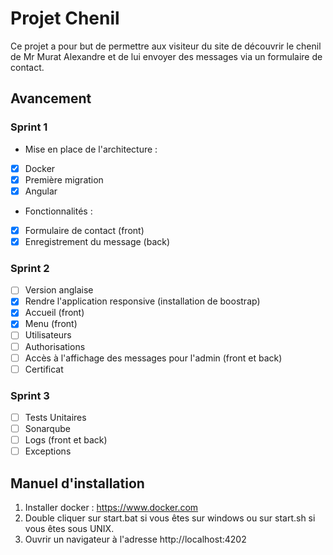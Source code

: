 # Projet Chenil

Ce projet a pour but de permettre aux visiteur du site de découvrir le chenil de Mr Murat Alexandre et de lui envoyer des messages via un formulaire de contact.

## Avancement

### Sprint 1

- Mise en place de l'architecture :
- [x] Docker
- [x] Première migration
- [x] Angular
- Fonctionnalités :
- [x] Formulaire de contact (front)
- [x] Enregistrement du message (back) 

### Sprint 2

- [ ] Version anglaise
- [x] Rendre l'application responsive (installation de boostrap)
- [x] Accueil (front)
- [x] Menu (front)
- [ ] Utilisateurs 
- [ ] Authorisations
- [ ] Accès à l'affichage des messages pour l'admin (front et back)
- [ ] Certificat

### Sprint 3

- [ ] Tests Unitaires
- [ ] Sonarqube
- [ ] Logs (front et back)
- [ ] Exceptions

## Manuel d'installation

1. Installer docker : https://www.docker.com
2. Double cliquer sur start.bat si vous êtes sur windows ou sur start.sh si vous êtes sous UNIX.
3. Ouvrir un navigateur à l'adresse http://localhost:4202
